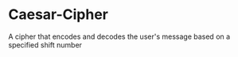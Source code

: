 # Caesar-Cipher
A cipher that encodes and decodes the user's message based on a specified shift number
